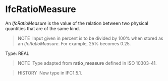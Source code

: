 IfcRatioMeasure
===============

An _IfcRatioMeasure_ is the value of the relation between two physical quantities that are of the same kind.

> NOTE&nbsp; Input given in percent is to be divided by 100% when stored as an _IfcRatioMeasure_. For example, 25% becomes 0.25.

Type: REAL

> NOTE&nbsp; Type adapted from **ratio_measure** defined in ISO 10303-41.

> HISTORY&nbsp; New type in IFC1.5.1.

